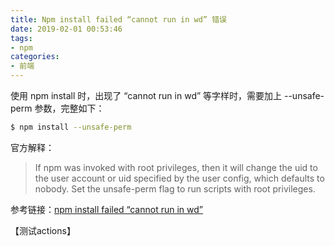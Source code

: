 ```yaml
---
title: Npm install failed “cannot run in wd” 错误
date: 2019-02-01 00:53:46
tags: 
- npm
categories:
- 前端
---
```


使用 npm install 时，出现了 “cannot run in wd” 等字样时，需要加上 --unsafe-perm 参数，完整如下：

```sh
$ npm install --unsafe-perm
```

官方解释：

> If npm was invoked with root privileges, then it will change the uid to the user account or uid specified by the user config, which defaults to nobody. Set the unsafe-perm flag to run scripts with root privileges.

参考链接：[npm install failed “cannot run in wd”](https://blog.csdn.net/zgljl2012/article/details/52047339)  

【测试actions】